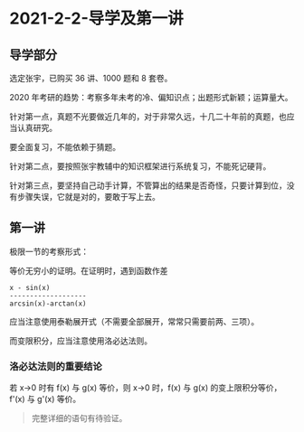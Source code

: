 # 2021-2-2-导学及第一讲
## 导学部分
选定张宇，已购买 36 讲、1000 题和 8 套卷。

2020 年考研的趋势：考察多年未考的冷、偏知识点；出题形式新颖；运算量大。

针对第一点，真题不光要做近几年的，对于非常久远，十几二十年前的真题，也应当认真研究。

要全面复习，不能依赖于猜题。

针对第二点，要按照张宇教辅中的知识框架进行系统复习，不能死记硬背。

针对第三点，要坚持自己动手计算，不管算出的结果是否奇怪，只要计算到位，没有步骤失误，它就是对的，要敢于写上去。
## 第一讲
极限一节的考察形式：

等价无穷小的证明。在证明时，遇到函数作差
```
x - sin(x)
-------------------
arcsin(x)-arctan(x)
```
应当注意使用泰勒展开式（不需要全部展开，常常只需要前两、三项）。

而变限积分，应当注意使用洛必达法则。
### 洛必达法则的重要结论
若 x→0 时有 f(x) 与 g(x) 等价，则 x→0 时，f(x) 与 g(x) 的变上限积分等价，f'(x) 与 g'(x) 等价。
> 完整详细的语句有待验证。
